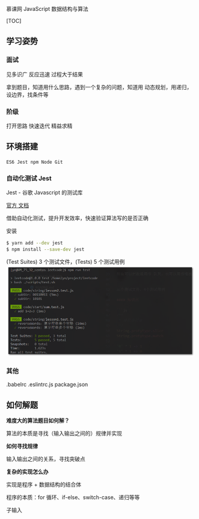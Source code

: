慕课网 JavaScript 数据结构与算法

[TOC]

## 学习姿势

### 面试

见多识广 反应迅速 过程大于结果

拿到题目，知道用什么思路，遇到一个复杂的问题，知道用 动态规划，用递归，设边界，找条件等

### 阶级

打开思路 快速迭代 精益求精

## 环境搭建

`ES6 Jest npm Node Git`

### 自动化测试 Jest

Jest - 谷歌 Javascript 的测试库

[官方 文档](https://jestjs.io/docs/zh-Hans/getting-started)

借助自动化测试，提升开发效率，快速验证算法写的是否正确

安装

```bash
$ yarn add --dev jest
$ npm install --save-dev jest
```

(Test Suites) 3 个测试文件，(Tests) 5 个测试用例 
<img alt="jest 测试结果" src="./assets/2.4.2.png" width="500">

### 其他

.babelrc
.eslintrc.js
package.json

## 如何解题

**难度大的算法题目如何解？**

算法的本质是寻找（输入输出之间的）规律并实现

**如何寻找规律**

输入输出之间的关系，寻找突破点

**复杂的实现怎么办**

实现是程序 + 数据结构的结合体

程序的本质：for 循环、if-else、switch-case、递归等等

子输入




